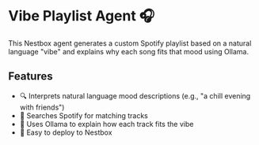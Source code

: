 # Vibe Playlist Agent 🎧

This Nestbox agent generates a custom Spotify playlist based on a natural language "vibe" and explains why each song fits that mood using Ollama.

## Features

-   🔍 Interprets natural language mood descriptions (e.g., "a chill evening with friends")
-   🎵 Searches Spotify for matching tracks
-   🧠 Uses Ollama to explain how each track fits the vibe
-   🧪 Easy to deploy to Nestbox
